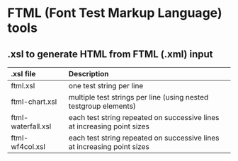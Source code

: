 # FTML (Font Test Markup Language) tools

## .xsl to generate HTML from FTML (.xml) input

| .xsl file | Description
| :-------- | :-----------
| ftml.xsl  | one test string per line
| ftml-chart.xsl | multiple test strings per line (using nested testgroup elements)
| ftml-waterfall.xsl | each test string repeated on successive lines at increasing point sizes
| ftml-wf4col.xsl | each test string repeated on successive lines at increasing point sizes

